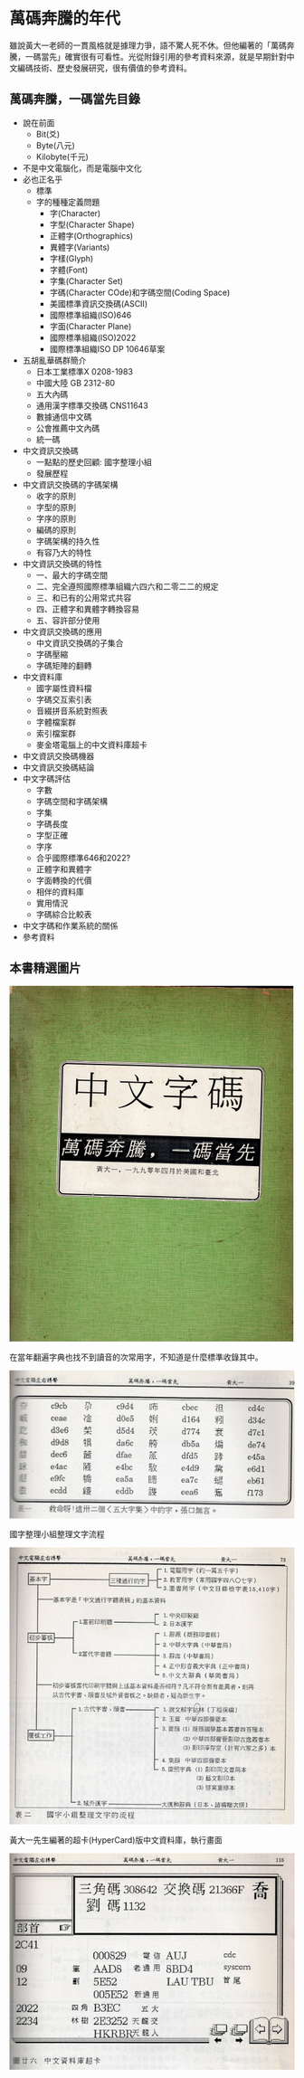 # 萬碼奔騰的年代

雖說黃大一老師的一貫風格就是據理力爭，語不驚人死不休。但他編著的「萬碼奔騰，一碼當先」確實很有可看性。光從附錄引用的參考資料來源，就是早期針對中文編碼技術、歷史發展研究，很有價值的參考資料。


## 萬碼奔騰，一碼當先目錄

- 說在前面
  - Bit(爻)
  - Byte(八元)
  - Kilobyte(千元)
- 不是中文電腦化，而是電腦中文化
- 必也正名乎
  - 標準
  - 字的種種定義問題
    - 字(Character)
    - 字型(Character Shape)
    - 正體字(Orthographics)
    - 異體字(Variants)
    - 字樣(Glyph)
    - 字體(Font)
    - 字集(Character Set)
    - 字碼(Character COde)和字碼空間(Coding Space)
    - 美國標準資訊交換碼(ASCII)
    - 國際標準組織(ISO)646
    - 字面(Character Plane)
    - 國際標準組織(ISO)2022
    - 國際標準組織ISO DP 10646草案
- 五胡亂華碼群簡介
  - 日本工業標準X 0208-1983
  - 中國大陸 GB 2312-80
  - 五大內碼
  - 通用漢字標準交換碼 CNS11643
  - 數據通信中文碼
  - 公會推薦中文內碼
  - 統一碼
- 中文資訊交換碼
  - 一點點的歷史回顧: 國字整理小組
  - 發展歷程
- 中文資訊交換碼的字碼架構
  - 收字的原則
  - 字型的原則
  - 字序的原則
  - 編碼的原則
  - 字碼架構的持久性
  - 有容乃大的特性
- 中文資訊交換碼的特性
  - 一、最大的字碼空間
  - 二、完全遵照國際標準組織六四六和二零二二的規定
  - 三、和已有的公用常式共容
  - 四、正體字和異體字轉換容易
  - 五、容許部分使用
- 中文資訊交換碼的應用
  - 中文資訊交換碼的子集合
  - 字碼壓縮
  - 字碼矩陣的翻轉
- 中文資料庫
  - 國字屬性資料檔
  - 字碼交互索引表
  - 音綴拼音系統對照表
  - 字體檔案群
  - 索引檔案群
  - 麥金塔電腦上的中文資料庫超卡
- 中文資訊交換碼機器
- 中文資訊交換碼結論
- 中文字碼評估
  - 字數
  - 字碼空間和字碼架構
  - 字集
  - 字碼長度
  - 字型正確
  - 字序
  - 合乎國際標準646和2022?
  - 正體字和異體字
  - 字面轉換的代價
  - 相伴的資料庫
  - 實用情況
  - 字碼綜合比較表
- 中文字碼和作業系統的關係
- 參考資料

## 本書精選圖片

![](img/09_01.png)

在當年翻遍字典也找不到讀音的次常用字，不知道是什麼標準收錄其中。

![](img/09_02.png)

國字整理小組整理文字流程

![](img/09_03.png)

黃大一先生編著的超卡(HyperCard)版中文資料庫，執行畫面

![](img/09_04.png)

